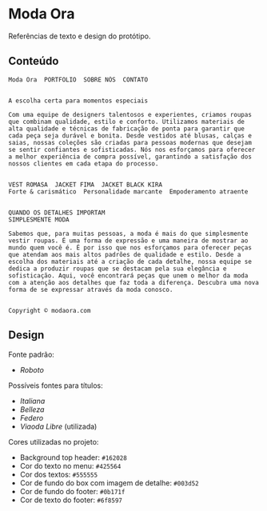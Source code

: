 # Moda Ora

Referências de texto e design do protótipo.

## Conteúdo

```
Moda Ora  PORTFOLIO  SOBRE NÓS  CONTATO


A escolha certa para momentos especiais

Com uma equipe de designers talentosos e experientes, criamos roupas que combinam qualidade, estilo e conforto. Utilizamos materiais de alta qualidade e técnicas de fabricação de ponta para garantir que cada peça seja durável e bonita. Desde vestidos até blusas, calças e saias, nossas coleções são criadas para pessoas modernas que desejam se sentir confiantes e sofisticadas. Nós nos esforçamos para oferecer a melhor experiência de compra possível, garantindo a satisfação dos nossos clientes em cada etapa do processo.


VEST ROMASA  JACKET FIMA  JACKET BLACK KIRA
Forte & carismático  Personalidade marcante  Empoderamento atraente


QUANDO OS DETALHES IMPORTAM
SIMPLESMENTE MODA

Sabemos que, para muitas pessoas, a moda é mais do que simplesmente vestir roupas. É uma forma de expressão e uma maneira de mostrar ao mundo quem você é. É por isso que nos esforçamos para oferecer peças que atendam aos mais altos padrões de qualidade e estilo. Desde a escolha dos materiais até a criação de cada detalhe, nossa equipe se dedica a produzir roupas que se destacam pela sua elegância e sofisticação. Aqui, você encontrará peças que unem o melhor da moda com a atenção aos detalhes que faz toda a diferença. Descubra uma nova forma de se expressar através da moda conosco.


Copyright © modaora.com
```

## Design

Fonte padrão:
- _Roboto_

Possíveis fontes para títulos:
- _Italiana_
- _Belleza_
- _Federo_
- _Viaoda Libre_ (utilizada)

Cores utilizadas no projeto:
- Background top header: `#162028`
- Cor do texto no menu: `#425564`
- Cor dos textos: `#555555`
- Cor de fundo do box com imagem de detalhe: `#003d52`
- Cor de fundo do footer: `#0b171f`
- Cor de texto do footer: `#6f8597`
